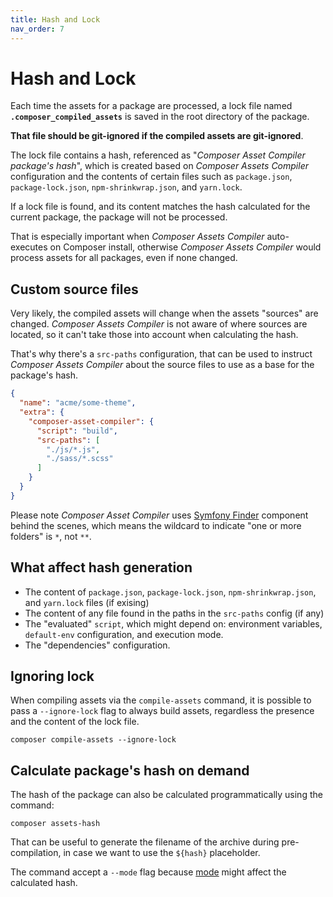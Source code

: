 ```yaml
---
title: Hash and Lock
nav_order: 7
---
```


# Hash and Lock

Each time the assets for a package are processed, a lock file named **`.composer_compiled_assets`** is saved in the root directory of the package.

**That file should be git-ignored if the compiled assets are git-ignored**.

The lock file contains a hash, referenced as "*Composer Asset Compiler package's hash*", which is created based on _Composer Assets Compiler_ configuration and the contents of certain files such as `package.json`, `package-lock.json`, `npm-shrinkwrap.json`, and `yarn.lock`.

If a lock file is found, and its content matches the hash calculated for the current package, the package will not be processed.

That is especially important when _Composer Assets Compiler_ auto-executes on Composer install, otherwise _Composer Assets Compiler_ would process assets for all packages, even if none changed.



## Custom source files

Very likely, the compiled assets will change when the assets "sources" are changed. _Composer Assets Compiler_ is not aware of where sources are located, so it can't take those into account when calculating the hash.

That's why there's a `src-paths` configuration, that can be used to instruct _Composer Assets Compiler_ about the source files to use as a base for the package's hash.

```json
{
  "name": "acme/some-theme",
  "extra": {
    "composer-asset-compiler": {
      "script": "build",
      "src-paths": [
        "./js/*.js",
        "./sass/*.scss"
      ]
    }
  }
}
```

Please note _Composer Asset Compiler_ uses [Symfony Finder](https://symfony.com/doc/current/components/finder.html#location) component behind the scenes, which means the wildcard to indicate "one or more folders" is `*`, not `**`.



## What affect hash generation

- The content of `package.json`, `package-lock.json`, `npm-shrinkwrap.json`, and `yarn.lock` files (if exising)
- The content of any file found in the paths in the `src-paths` config (if any)
- The "evaluated" `script`, which might depend on: environment variables, `default-env` configuration, and execution mode.
- The "dependencies" configuration.



## Ignoring lock

When compiling assets via the `compile-assets` command, it is possible to pass a `--ignore-lock` flag to always build assets, regardless the presence and the content of the lock file.

````shell
composer compile-assets --ignore-lock
````



## Calculate package's hash on demand

The hash of the package can also be calculated programmatically using the command:

```shell
composer assets-hash
```

That can be useful to generate the filename of the archive during pre-compilation, in case we want to use the `${hash}` placeholder.

The command accept a `--mode` flag because [mode](./008-Execution_Mode.md) might affect the calculated hash.
